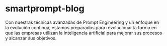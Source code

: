 # smartprompt-blog
Con nuestras técnicas avanzadas de Prompt Engineering y un enfoque en la evolución continua, estamos preparados para revolucionar la forma en que las empresas utilizan la inteligencia artificial para mejorar sus procesos y alcanzar sus objetivos.
